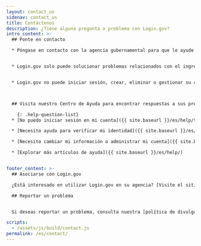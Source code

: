 ```yaml
---
layout: contact_us
sidenav: contact_us
title: Contáctenos
description: ¿Tiene alguna pregunta o problema con Login.gov?
intro_content: >-
  ## Ponte en contacto

  * Póngase en contacto con la agencia gubernamental para que le ayude con el estado de su solicitud, la afiliación, la elegibilidad, los beneficios u otras preocupaciones relacionadas con su cuenta en esa agencia gubernamental. Puede encontrar la información de contacto en el sitio web de la agencia.


  * Login.gov solo puede solucionar problemas relacionados con el ingreso.


  * Login.gov no puede iniciar sesión, crear, eliminar o gestionar su cuenta en su nombre.



  ## Visita nuestro Centro de Ayuda para encontrar respuestas a sus preguntas

    {: .help-question-list}
  * [No puedo iniciar sesión en mi cuenta]({{ site.baseurl }}/es/help/trouble-signing-in/overview/)

  * [Necesito ayuda para verificar mi identidad]({{ site.baseurl }}/es/help/verify-your-identity/overview/)

  * [Necesito cambiar mi información o administrar mi cuenta]({{ site.baseurl }}/es/help/manage-your-account/overview/)

  * [Explorar más artículos de ayuda]({{ site.baseurl }}/es/help/)


footer_content: >-
  ## Asociarse con Login.gov

  ¿Está interesado en utilizar Login.gov en su agencia? [Visite el sitio web de nuestros socios](https://partners.login.gov/) o [póngase en contacto con nosotros](https://share.hsforms.com/16DIoo--rTU2xbNW1MShkBg3ak9e).

  ## Reportar un problema


  Si deseas reportar un problema, consulta nuestra [política de divulgación de vulnerabilidades](https://handbook.tts.gsa.gov/general-information-and-resources/tech-policies/responding-to-public-disclosure-vulnerabilities/ "Follow link") y contáctanos mediante nuestro [formulario de divulgación de vulnerabilidades](https://docs.google.com/forms/d/e/1FAIpQLScuo4xCzBlpLnoq7-bDAVAxtJci03by7S-Q-Z_JUBDloK01QA/viewform "Follow link").

scripts:
  - /assets/js/build/contact.js
permalink: /es/contact/
---
```


